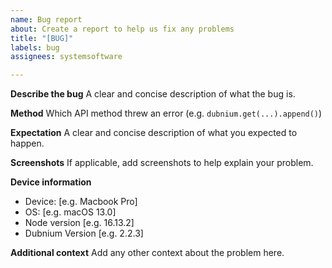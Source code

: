 ```yaml
---
name: Bug report
about: Create a report to help us fix any problems
title: "[BUG]"
labels: bug
assignees: systemsoftware

---
```


**Describe the bug**
A clear and concise description of what the bug is.

**Method**
Which API method threw an error (e.g. `dubnium.get(...).append()`)

**Expectation**
A clear and concise description of what you expected to happen.

**Screenshots**
If applicable, add screenshots to help explain your problem.

**Device information**
 - Device: [e.g. Macbook Pro]
 - OS: [e.g. macOS 13.0]
 - Node version [e.g. 16.13.2]
 - Dubnium Version [e.g. 2.2.3]

**Additional context**
Add any other context about the problem here.
